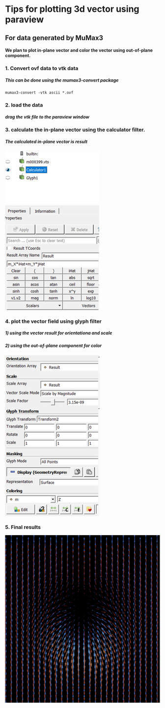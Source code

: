 # Tips for plotting 3d vector using paraview
## For data generated by MuMax3
#### We plan to plot in-plane vector and color the vector using out-of-plane component.
### 1. Convert ovf data to vtk data
##### This can be done using the mumax3-convert package
```
mumax3-convert -vtk ascii *.ovf
```

### 2. load the data
##### drag the vtk file to the paraview window

### 3. calculate the in-plane vector using the calculator filter.
##### The calculated in-plane vector is result
![plotting_vector_calculator](https://github.com/mdai26/plotting_paraview/blob/main/img/paraviwer_vector_plot_calculator.PNG)

### 4. plot the vector field using glyph filter
##### 1) using the vector result for orientationa and scale
##### 2) using the out-of-plane component for color
![plotting_vector_glyph](https://github.com/mdai26/plotting_paraview/blob/main/img/paraviwer_vector_plot_glyph.PNG)

### 5. Final results
![plotting_vector_final_result](https://github.com/mdai26/plotting_paraview/blob/main/img/paraviwer_vector_plot_final_result.PNG)
